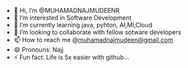 - 👋 Hi, I’m @MUHAMADNAJMUDEENR
- 👀 I’m interested in Software Development
- 🌱 I’m currently learning java, pyhton, AI,Ml,Cloud
- 💞️ I’m looking to collaborate with fellow sotware developers
- 📫 How to reach me @muhamadnajmudeen@gmail.com
- 😄 Pronouns: Najj
- ⚡ Fun fact: Life is 5x easier with github...

<!---
MUHAMADNAJMUDEENR/MUHAMADNAJMUDEENR is a ✨ special ✨ repository because its `README.md` (this file) appears on your GitHub profile.
You can click the Preview link to take a look at your changes.
--->
